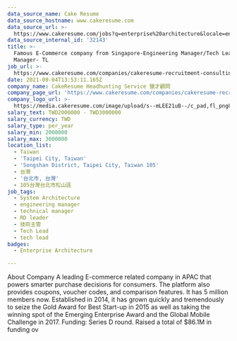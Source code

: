 ```yaml
---
data_source_name: Cake Resume
data_source_hostname: www.cakeresume.com
data_source_url: >-
  https://www.cakeresume.com/jobs?q=enterprise%20architecture&locale=en&range%5Bsalary_range%5D%5Bmin%5D=1000000
data_source_internal_id: '32143'
title: >-
  Famous E-Commerce company from Singapore-Engineering Manager/Tech Lead/RD
  Manager- TL
job_url: >-
  https://www.cakeresume.com/companies/cakeresume-recruitment-consulting/jobs/366c4f
date: 2021-09-04T13:53:11.165Z
company_name: CakeResume Headhunting Service 獵才顧問
company_page_url: 'https://www.cakeresume.com/companies/cakeresume-recruitment-consulting'
company_logo_url: >-
  https://media.cakeresume.com/image/upload/s--mLEE21uB--/c_pad,fl_png8,h_200,w_200/v1620881212/vdbipassrdfr8omwzeq6.png
salary_text: TWD2000000 - TWD3000000
salary_currency: TWD
salary_type: per_year
salary_min: 2000000
salary_max: 3000000
location_list:
  - Taiwan
  - 'Taipei City, Taiwan'
  - 'Songshan District, Taipei City, Taiwan 105'
  - 台灣
  - '台北市, 台灣'
  - 105台灣台北市松山區
job_tags:
  - System Architecture
  - engineering manager
  - technical manager
  - RD leader
  - 技術主管
  - Tech Lead
  - tech lead
badges:
  - Enterprise Architecture

---
```


About Company A leading E-commerce related company in APAC that powers smarter purchase decisions for consumers. The platform also provides coupons, voucher codes, and comparison features. It has 5 million members now. Established in 2014, it has grown quickly and tremendously to seize the Gold Award for Best Start-up in 2015 as well as taking the winning spot of the Emerging Enterprise Award and the Global Mobile Challenge in 2017. Funding: Series D round. Raised a total of $86.1M in funding ov